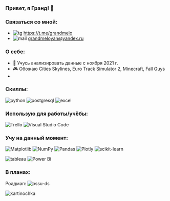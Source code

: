 ### Привет, я Гранд! 👋

### Связаться со мной:
- ![tg](https://cdn.7tv.app/emote/6256fdefc2be2d716f88e27c/1x.webp) https://t.me/grandmelo
- ![mail](https://cdn.7tv.app/emote/616b4fb0c52da56cd490aebb/1x.webp) grandmeloyan@yandex.ru

### О себе:
- 🌱 Учусь анализировать данные с ноября 2021 г.
- 🎮 Обожаю Cities Skylines, Euro Track Simulator 2, Minecraft, Fall Guys
- 
### Скиллы:
![python](https://img.shields.io/badge/Python-14354C?style=for-the-badge&logo=python&logoColor=white)
![postgresql](https://img.shields.io/badge/PostgreSQL-316192?style=for-the-badge&logo=postgresql&logoColor=white)
![excel](https://img.shields.io/badge/Microsoft_Excel-217346?style=for-the-badge&logo=microsoft-excel&logoColor=white)
### Использую для работы/учёбы:
![Trello](https://img.shields.io/badge/Trello-%23026AA7.svg?style=for-the-badge&logo=Trello&logoColor=white)
![Visual Studio Code](https://img.shields.io/badge/Visual%20Studio%20Code-0078d7.svg?style=for-the-badge&logo=visual-studio-code&logoColor=white)
### Учу на данный момент:
![Matplotlib](https://img.shields.io/badge/Matplotlib-%23ffffff.svg?style=for-the-badge&logo=Matplotlib&logoColor=black)
![NumPy](https://img.shields.io/badge/numpy-%23013243.svg?style=for-the-badge&logo=numpy&logoColor=white)
![Pandas](https://img.shields.io/badge/pandas-%23150458.svg?style=for-the-badge&logo=pandas&logoColor=white)
![Plotly](https://img.shields.io/badge/Plotly-%233F4F75.svg?style=for-the-badge&logo=plotly&logoColor=white)
![scikit-learn](https://img.shields.io/badge/scikit--learn-%23F7931E.svg?style=for-the-badge&logo=scikit-learn&logoColor=white)

![tableau](https://img.shields.io/badge/Tableau-E97627?style=for-the-badge&logo=Tableau&logoColor=white)
![Power Bi](https://img.shields.io/badge/power_bi-F2C811?style=for-the-badge&logo=powerbi&logoColor=black)
### В планах:
Роадмап: ![ossu-ds](https://camo.githubusercontent.com/f6fe09e3270ad8335de735f6e2eba6c4f5c20bdda00b11bef746d35d92ad9701/68747470733a2f2f696d672e736869656c64732e696f2f62616467652f4f5353552d646174612d2d736369656e63652d626c75652e737667)

![kartinochka](https://i.redd.it/yi0org25a0x91.jpg)

